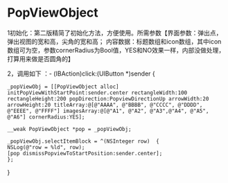 # PopViewObject

1初始化：第二版精简了初始化方法，方便使用。所需参数【界面参数：弹出点， 弹出视图的宽和高，尖角的宽和高； 内容数据：标题数组和icon数组，其中icon数组可为空，参数cornerRadius为Bool值，YES和NO效果一样，内部没做处理，打算用来做是否圆角的】

2，调用如下 ：- (IBAction)click:(UIButton *)sender {

    _popViewObj = [[PopViewObject alloc] initPopViewWithStartPoint:sender.center rectangleWidth:100 rectangleHeight:200 popDirection:PopviewDirectionUp arrowWidth:20 arrowHeight:20 titleArray:@[@"AAAA", @"BBBB", @"CCCC", @"DDDD",   @"EEEE", @"FFFF"] imagesArray:@[@"A1", @"A2", @"A3",@"A4", @"A5", @"A6"] cornerRadius:YES];

    __weak PopViewObject *pop = _popViewObj;
    
    _popViewObj.selectItemBlock = ^(NSInteger row)  {
    NSLog(@"row = %ld", row);
    [pop dismissPopviewToStartPosition:sender.center];
    };
}
